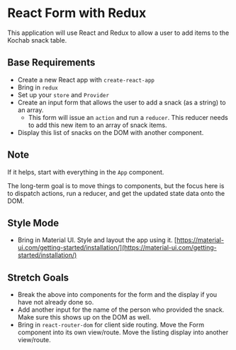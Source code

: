# React Form with Redux

This application will use React and Redux to allow a user to add items to the Kochab snack table.

## Base Requirements

- Create a new React app with `create-react-app`
- Bring in `redux`
- Set up your `store` and `Provider`
- Create an input form that allows the user to add a snack (as a string) to an array. 
  - This form will issue an `action` and run a `reducer`. This reducer needs to add this new item to an array of snack items.
- Display this list of snacks on the DOM with another component.

## Note

If it helps, start with everything in the `App` component.

The long-term goal is to move things to components, but the focus here is to dispatch actions, run a reducer, and get the updated state data onto the DOM.


## Style Mode

- Bring in Material UI. Style and layout the app using it. [https://material-ui.com/getting-started/installation/](https://material-ui.com/getting-started/installation/)

## Stretch Goals

- Break the above into components for the form and the display if you have not already done so.
- Add another input for the name of the person who provided the snack. Make sure this shows up on the DOM as well.
- Bring in `react-router-dom` for client side routing. Move the Form component into its own view/route. Move the listing display into another view/route.